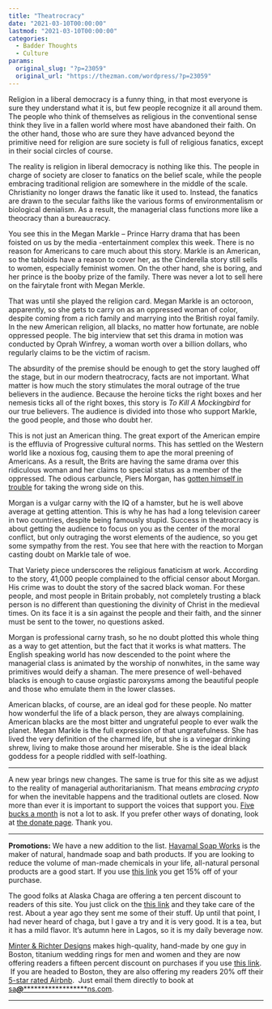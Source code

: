 ```yaml
---
title: "Theatrocracy"
date: "2021-03-10T00:00:00"
lastmod: "2021-03-10T00:00:00"
categories:
  - Badder Thoughts
  - Culture
params:
  original_slug: "?p=23059"
  original_url: "https://thezman.com/wordpress/?p=23059"
---
```


Religion in a liberal democracy is a funny thing, in that most everyone
is sure they understand what it is, but few people recognize it all
around them. The people who think of themselves as religious in the
conventional sense think they live in a fallen world where most have
abandoned their faith. On the other hand, those who are sure they have
advanced beyond the primitive need for religion are sure society is full
of religious fanatics, except in their social circles of course.

The reality is religion in liberal democracy is nothing like this. The
people in charge of society are closer to fanatics on the belief scale,
while the people embracing traditional religion are somewhere in the
middle of the scale. Christianity no longer draws the fanatic like it
used to. Instead, the fanatics are drawn to the secular faiths like the
various forms of environmentalism or biological denialism. As a result,
the managerial class functions more like a theocracy than a bureaucracy.

You see this in the Megan Markle – Prince Harry drama that has been
foisted on us by the media -entertainment complex this week. There is no
reason for Americans to care much about this story. Markle is an
American, so the tabloids have a reason to cover her, as the Cinderella
story still sells to women, especially feminist women. On the other
hand, she is boring, and her prince is the booby prize of the family.
There was never a lot to sell here on the fairytale front with Megan
Merkle.

That was until she played the religion card. Megan Markle is an
octoroon, apparently, so she gets to carry on as an oppressed woman of
color, despite coming from a rich family and marrying into the British
royal family. In the new American religion, all blacks, no matter how
fortunate, are noble oppressed people. The big interview that set this
drama in motion was conducted by Oprah Winfrey, a woman worth over a
billion dollars, who regularly claims to be the victim of racism.

The absurdity of the premise should be enough to get the story laughed
off the stage, but in our modern theatrocracy, facts are not important.
What matter is how much the story stimulates the moral outrage of the
true believers in the audience. Because the heroine ticks the right
boxes and her nemesis ticks all of the right boxes, this story is *To
Kill A Mockingbird* for our true believers. The audience is divided into
those who support Markle, the good people, and those who doubt her.

This is not just an American thing. The great export of the American
empire is the effluvia of Progressive cultural norms. This has settled
on the Western world like a noxious fog, causing them to ape the moral
preening of Americans. As a result, the Brits are having the same drama
over this ridiculous woman and her claims to special status as a member
of the oppressed. The odious carbuncle, Piers Morgan, has <a
href="https://variety.com/2021/tv/global/meghan-markle-ofcom-investigation-1234925557/"
rel="noopener" target="_blank">gotten himself in trouble</a> for taking
the wrong side on this.

Morgan is a vulgar carny with the IQ of a hamster, but he is well above
average at getting attention. This is why he has had a long television
career in two countries, despite being famously stupid. Success in
theatrocracy is about getting the audience to focus on you as the center
of the moral conflict, but only outraging the worst elements of the
audience, so you get some sympathy from the rest. You see that here with
the reaction to Morgan casting doubt on Markle tale of woe.

That Variety piece underscores the religious fanaticism at work.
According to the story, 41,000 people complained to the official censor
about Morgan. His crime was to doubt the story of the sacred black
woman. For these people, and most people in Britain probably, not
completely trusting a black person is no different than questioning the
divinity of Christ in the medieval times. On its face it is a sin
against the people and their faith, and the sinner must be sent to the
tower, no questions asked.

Morgan is professional carny trash, so he no doubt plotted this whole
thing as a way to get attention, but the fact that it works is what
matters. The English speaking world has now descended to the point where
the managerial class is animated by the worship of nonwhites, in the
same way primitives would deify a shaman. The mere presence of
well-behaved blacks is enough to cause orgiastic paroxysms among the
beautiful people and those who emulate them in the lower classes.

American blacks, of course, are an ideal god for these people. No matter
how wonderful the life of a black person, they are always complaining.
American blacks are the most bitter and ungrateful people to ever walk
the planet. Megan Markle is the full expression of that ungratefulness.
She has lived the very definition of the charmed life, but she is a
vinegar drinking shrew, living to make those around her miserable. She
is the ideal black goddess for a people riddled with self-loathing.

------------------------------------------------------------------------

A new year brings new changes. The same is true for this site as we
adjust to the reality of managerial authoritarianism. That means
*embracing crypto* for when the inevitable happens and the traditional
outlets are closed. Now more than ever it is important to support the
voices that support you.
<a href="https://www.subscribestar.com/the-z-blog"
rel="noopener noreferrer" target="_blank">Five bucks a month</a> is not
a lot to ask. If you prefer other ways of donating, look at
<a href="https://thezman.com/wordpress/?page_id=22713" rel="noopener"
target="_blank">the donate page</a>. Thank you.

------------------------------------------------------------------------

**Promotions:** We have a new addition to the list.
<a href="https://havamalsoapworks.com/" rel="noopener"
target="_blank">Havamal Soap Works</a> is the maker of natural, handmade
soap and bath products. If you are looking to reduce the volume of
man-made chemicals in your life, all-natural personal products are a
good start. If you use
<a href="https://havamalsoapworks.com/discount/ZMAN" rel="noopener"
target="_blank">this link</a> you get 15% off of your purchase.

The good folks at Alaska Chaga are offering a ten percent discount to
readers of this site. You just click on the
<a href="https://alaskachaga.us/discount/ZMAN" rel="noopener noreferrer"
target="_blank">this link</a> and they take care of the rest. About a
year ago they sent me some of their stuff. Up until that point, I had
never heard of chaga, but I gave a try and it is very good. It is a tea,
but it has a mild flavor. It’s autumn here in Lagos, so it is my daily
beverage now.

<a href="https://www.minterandrichterdesigns.com/"
rel="noreferrer nofollow noopener" target="_blank">Minter &amp; Richter
Designs</a> makes high-quality, hand-made by one guy in Boston, titanium
wedding rings for men and women and they are now offering readers a
fifteen percent discount on purchases if you use
<a href="https://www.minterandrichterdesigns.com/discount/ZMAN"
rel="noreferrer nofollow noopener" target="_blank">this link</a>. 
 <span class="highlight"><span class="colour"><span class="font"><span class="size">If
you are headed to Boston, they are also offering my readers 20% off
their <a
href="https://www.airbnb.com/users/7988017/listings?user_id=7988017&amp;s=3"
rel="noopener noreferrer" target="_blank">5-star rated Airbnb</a>.  Just
email them directly to book at
<a href="mailto:sa***@*********************ns.com"
data-original-string="2DbtEbTuxUDqbwa6TT2BjA==cb7/Woru+MW4AoShDbgKBt5Kpu1SsHhloHD1LGmwEBA6DrSytyP5njniMCgI8clT5b+"><span
class="apbct-email-encoder"
data-original-string="8udfemeR4PZ4jvz+vbVpPQ==cb7lHEZT/7HWjFNyPPJWaO6RqxXmYq3oYlW4mFmHp8CkmYBFZavgRq0/Rnz/Iy3/QJb"
title="This contact has been encoded by Anti-Spam by CleanTalk. Click to decode. To finish the decoding make sure that JavaScript is enabled in your browser.">sa<span
class="apbct-blur">***</span>@<span
class="apbct-blur">*********************</span>ns.com</span></a>.</span></span></span></span>

------------------------------------------------------------------------
